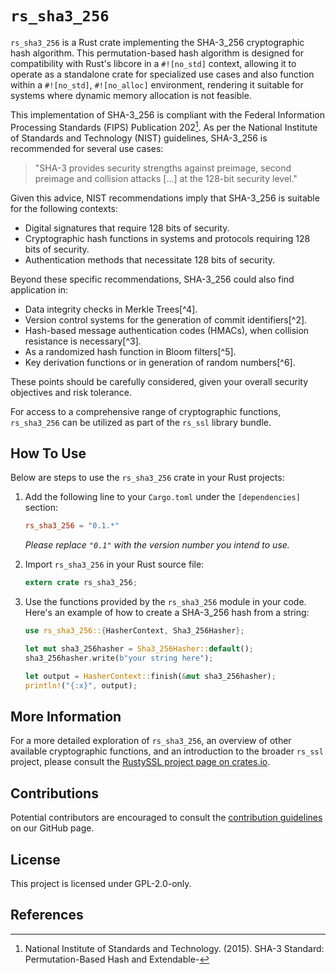 # `rs_sha3_256`

`rs_sha3_256` is a Rust crate implementing the SHA-3_256 cryptographic hash algorithm. This permutation-based hash algorithm is designed for compatibility with Rust's libcore in a `#![no_std]` context, allowing it to operate as a standalone crate for specialized use cases and also function within a `#![no_std]`, `#![no_alloc]` environment, rendering it suitable for systems where dynamic memory allocation is not feasible.

This implementation of SHA-3_256 is compliant with the Federal Information Processing Standards (FIPS) Publication 202[^1]. As per the National Institute of Standards and Technology (NIST) guidelines, SHA-3_256 is recommended for several use cases:

> "SHA-3 provides security strengths against preimage, second preimage and collision attacks [...] at the 128-bit security level."

Given this advice, NIST recommendations imply that SHA-3_256 is suitable for the following contexts:

- Digital signatures that require 128 bits of security.
- Cryptographic hash functions in systems and protocols requiring 128 bits of security.
- Authentication methods that necessitate 128 bits of security.

Beyond these specific recommendations, SHA-3_256 could also find application in:

- Data integrity checks in Merkle Trees[^4].
- Version control systems for the generation of commit identifiers[^2].
- Hash-based message authentication codes (HMACs), when collision resistance is necessary[^3].
- As a randomized hash function in Bloom filters[^5].
- Key derivation functions or in generation of random numbers[^6].

These points should be carefully considered, given your overall security objectives and risk tolerance.

For access to a comprehensive range of cryptographic functions, `rs_sha3_256` can be utilized as part of the `rs_ssl` library bundle.

## How To Use

Below are steps to use the `rs_sha3_256` crate in your Rust projects:

1. Add the following line to your `Cargo.toml` under the `[dependencies]` section:

    ```toml
    rs_sha3_256 = "0.1.*"
    ```
   _Please replace `"0.1"` with the version number you intend to use._

2. Import `rs_sha3_256` in your Rust source file:

    ```rust
    extern crate rs_sha3_256;
    ```

3. Use the functions provided by the `rs_sha3_256` module in your code. Here's an example of how to create a SHA-3_256 hash from a string:

    ```rust
    use rs_sha3_256::{HasherContext, Sha3_256Hasher};

    let mut sha3_256hasher = Sha3_256Hasher::default();
    sha3_256hasher.write(b"your string here");

    let output = HasherContext::finish(&mut sha3_256hasher);
    println!("{:x}", output);
    ```

## More Information

For a more detailed exploration of `rs_sha3_256`, an overview of other available cryptographic functions, and an introduction to the broader `rs_ssl` project, please consult the [RustySSL project page on crates.io](https://crates.io/crates/rs_ssl).

## Contributions
Potential contributors are encouraged to consult the [contribution guidelines](https://github.com/RustySSL/rs_ssl/CONTRIBUTING.md) on our GitHub page.

## License

This project is licensed under GPL-2.0-only.

## References

[^1]: National Institute of Standards and Technology. (2015). SHA-3 Standard: Permutation-Based Hash and Extendable-
